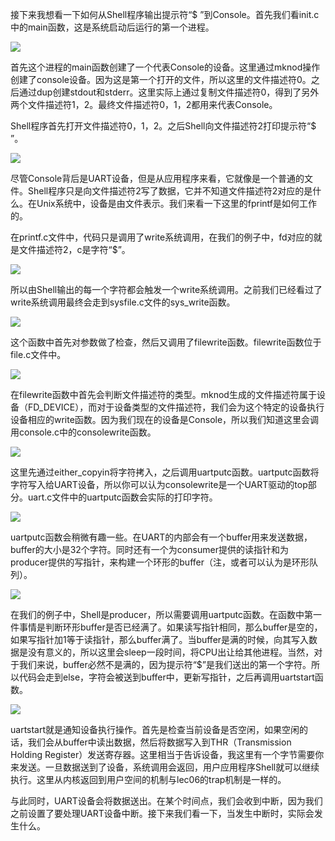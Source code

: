 接下来我想看一下如何从Shell程序输出提示符“$ ”到Console。首先我们看init.c中的main函数，这是系统启动后运行的第一个进程。

[![](https://github.com/huihongxiao/MIT6.S081/raw/master/.gitbook/assets/image%20(808).png)](https://github.com/huihongxiao/MIT6.S081/blob/master/.gitbook/assets/image%20\(808\).png)

首先这个进程的main函数创建了一个代表Console的设备。这里通过mknod操作创建了console设备。因为这是第一个打开的文件，所以这里的文件描述符0。之后通过dup创建stdout和stderr。这里实际上通过复制文件描述符0，得到了另外两个文件描述符1，2。最终文件描述符0，1，2都用来代表Console。

Shell程序首先打开文件描述符0，1，2。之后Shell向文件描述符2打印提示符“$ ”。

[![](https://github.com/huihongxiao/MIT6.S081/raw/master/.gitbook/assets/image%20(677).png)](https://github.com/huihongxiao/MIT6.S081/blob/master/.gitbook/assets/image%20\(677\).png)

尽管Console背后是UART设备，但是从应用程序来看，它就像是一个普通的文件。Shell程序只是向文件描述符2写了数据，它并不知道文件描述符2对应的是什么。在Unix系统中，设备是由文件表示。我们来看一下这里的fprintf是如何工作的。

在printf.c文件中，代码只是调用了write系统调用，在我们的例子中，fd对应的就是文件描述符2，c是字符“$”。

[![](https://github.com/huihongxiao/MIT6.S081/raw/master/.gitbook/assets/image%20(661).png)](https://github.com/huihongxiao/MIT6.S081/blob/master/.gitbook/assets/image%20\(661\).png)

所以由Shell输出的每一个字符都会触发一个write系统调用。之前我们已经看过了write系统调用最终会走到sysfile.c文件的sys_write函数。

[![](https://github.com/huihongxiao/MIT6.S081/raw/master/.gitbook/assets/image%20(830).png)](https://github.com/huihongxiao/MIT6.S081/blob/master/.gitbook/assets/image%20\(830\).png)

这个函数中首先对参数做了检查，然后又调用了filewrite函数。filewrite函数位于file.c文件中。

[![](https://github.com/huihongxiao/MIT6.S081/raw/master/.gitbook/assets/image%20(729).png)](https://github.com/huihongxiao/MIT6.S081/blob/master/.gitbook/assets/image%20\(729\).png)

在filewrite函数中首先会判断文件描述符的类型。mknod生成的文件描述符属于设备（FD_DEVICE），而对于设备类型的文件描述符，我们会为这个特定的设备执行设备相应的write函数。因为我们现在的设备是Console，所以我们知道这里会调用console.c中的consolewrite函数。

[![](https://github.com/huihongxiao/MIT6.S081/raw/master/.gitbook/assets/image%20(816).png)](https://github.com/huihongxiao/MIT6.S081/blob/master/.gitbook/assets/image%20\(816\).png)

这里先通过either_copyin将字符拷入，之后调用uartputc函数。uartputc函数将字符写入给UART设备，所以你可以认为consolewrite是一个UART驱动的top部分。uart.c文件中的uartputc函数会实际的打印字符。

[![](https://github.com/huihongxiao/MIT6.S081/raw/master/.gitbook/assets/image%20(755).png)](https://github.com/huihongxiao/MIT6.S081/blob/master/.gitbook/assets/image%20\(755\).png)

uartputc函数会稍微有趣一些。在UART的内部会有一个buffer用来发送数据，buffer的大小是32个字符。同时还有一个为consumer提供的读指针和为producer提供的写指针，来构建一个环形的buffer（注，或者可以认为是环形队列）。

[![](https://github.com/huihongxiao/MIT6.S081/raw/master/.gitbook/assets/image%20(824).png)](https://github.com/huihongxiao/MIT6.S081/blob/master/.gitbook/assets/image%20\(824\).png)

在我们的例子中，Shell是producer，所以需要调用uartputc函数。在函数中第一件事情是判断环形buffer是否已经满了。如果读写指针相同，那么buffer是空的，如果写指针加1等于读指针，那么buffer满了。当buffer是满的时候，向其写入数据是没有意义的，所以这里会sleep一段时间，将CPU出让给其他进程。当然，对于我们来说，buffer必然不是满的，因为提示符“$”是我们送出的第一个字符。所以代码会走到else，字符会被送到buffer中，更新写指针，之后再调用uartstart函数。

[![](https://github.com/huihongxiao/MIT6.S081/raw/master/.gitbook/assets/image%20(780).png)](https://github.com/huihongxiao/MIT6.S081/blob/master/.gitbook/assets/image%20\(780\).png)

uartstart就是通知设备执行操作。首先是检查当前设备是否空闲，如果空闲的话，我们会从buffer中读出数据，然后将数据写入到THR（Transmission Holding Register）发送寄存器。这里相当于告诉设备，我这里有一个字节需要你来发送。一旦数据送到了设备，系统调用会返回，用户应用程序Shell就可以继续执行。这里从内核返回到用户空间的机制与lec06的trap机制是一样的。

与此同时，UART设备会将数据送出。在某个时间点，我们会收到中断，因为我们之前设置了要处理UART设备中断。接下来我们看一下，当发生中断时，实际会发生什么。